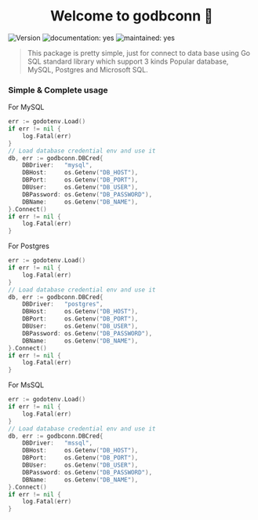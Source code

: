 <h1 align="center">Welcome to godbconn 👋</h1>
<p>
  <img alt="Version" src="https://img.shields.io/badge/version-1.0.0-blue.svg?cacheSeconds=2592000" />
  <img alt="documentation: yes" src="https://img.shields.io/badge/Documentation-Yes-green.svg" />
  <img alt="maintained: yes" src="https://img.shields.io/badge/Maintained-Yes-green.svg" />
</p>



>This package is pretty simple, just for connect to data base using Go SQL standard library which support 3 kinds Popular database, MySQL, Postgres and Microsoft SQL.



### Simple & Complete usage

For MySQL

```go
err := godotenv.Load()
if err != nil {
    log.Fatal(err)
}
// Load database credential env and use it
db, err := godbconn.DBCred{
    DBDriver:   "mysql",
    DBHost:     os.Getenv("DB_HOST"),
    DBPort:     os.Getenv("DB_PORT"),
    DBUser:     os.Getenv("DB_USER"),
    DBPassword: os.Getenv("DB_PASSWORD"),
    DBName:     os.Getenv("DB_NAME"),
}.Connect()
if err != nil {
    log.Fatal(err)
}
```

For Postgres

```go
err := godotenv.Load()
if err != nil {
    log.Fatal(err)
}
// Load database credential env and use it
db, err := godbconn.DBCred{
    DBDriver:   "postgres",
    DBHost:     os.Getenv("DB_HOST"),
    DBPort:     os.Getenv("DB_PORT"),
    DBUser:     os.Getenv("DB_USER"),
    DBPassword: os.Getenv("DB_PASSWORD"),
    DBName:     os.Getenv("DB_NAME"),
}.Connect()
if err != nil {
    log.Fatal(err)
}
```

For MsSQL

```go
err := godotenv.Load()
if err != nil {
    log.Fatal(err)
}
// Load database credential env and use it
db, err := godbconn.DBCred{
    DBDriver:   "mssql",
    DBHost:     os.Getenv("DB_HOST"),
    DBPort:     os.Getenv("DB_PORT"),
    DBUser:     os.Getenv("DB_USER"),
    DBPassword: os.Getenv("DB_PASSWORD"),
    DBName:     os.Getenv("DB_NAME"),
}.Connect()
if err != nil {
    log.Fatal(err)
}
```



